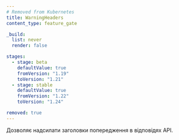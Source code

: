 ```yaml
---
# Removed from Kubernetes
title: WarningHeaders
content_type: feature_gate

_build:
  list: never
  render: false

stages:
  - stage: beta 
    defaultValue: true
    fromVersion: "1.19"
    toVersion: "1.21"
  - stage: stable
    defaultValue: true
    fromVersion: "1.22"
    toVersion: "1.24"

removed: true
---
```

Дозволяє надсилати заголовки попередження в відповідях API.
